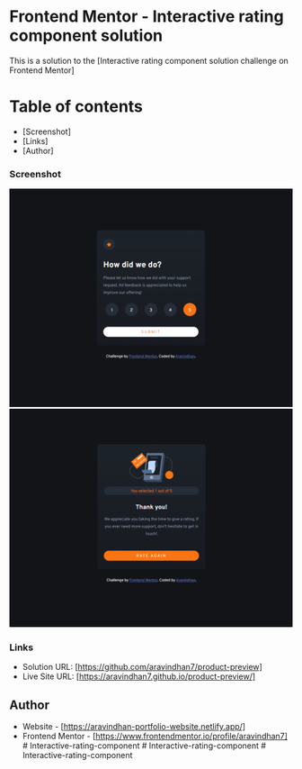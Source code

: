 # Frontend Mentor - Interactive rating component solution

This is a solution to the [Interactive rating component solution challenge on Frontend Mentor]

# Table of contents

  - [Screenshot]
  - [Links]
  - [Author]



### Screenshot
![](./Screenshots/Screenshot1.png)
![](./Screenshots//Screenshot2.png)

### Links

- Solution URL: [https://github.com/aravindhan7/product-preview]
- Live Site URL: [https://aravindhan7.github.io/product-preview/]


## Author

- Website - [https://aravindhan-portfolio-website.netlify.app/]
- Frontend Mentor - [https://www.frontendmentor.io/profile/aravindhan7]
#   I n t e r a c t i v e - r a t i n g - c o m p o n e n t 
 
 #   I n t e r a c t i v e - r a t i n g - c o m p o n e n t 
 
 #   I n t e r a c t i v e - r a t i n g - c o m p o n e n t 
 
 
